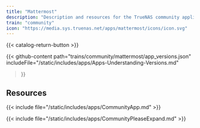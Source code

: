 ```yaml
---
title: "Mattermost"
description: "Description and resources for the TrueNAS community application called Mattermost."
train: "community"
icon: "https://media.sys.truenas.net/apps/mattermost/icons/icon.svg"
---
```


{{< catalog-return-button >}}

{{< github-content 
    path="trains/community/mattermost/app_versions.json"
    includeFile="/static/includes/apps/Apps-Understanding-Versions.md"
>}}

## Resources

{{< include file="/static/includes/apps/CommunityApp.md" >}}

{{< include file="/static/includes/apps/CommunityPleaseExpand.md" >}}
